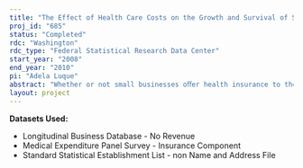```yaml
---
title: "The Effect of Health Care Costs on the Growth and Survival of Small Business"
proj_id: "685"
status: "Completed"
rdc: "Washington"
rdc_type: "Federal Statistical Research Data Center"
start_year: "2008"
end_year: "2010"
pi: "Adela Luque"
abstract: "Whether or not small businesses oﬀer health insurance to their employees is a critical factor in the health care coverage of many Americans, yet little is known about the relationship between health care costs and business growth. The project links data from the annual Medical Expenditure Panel Survey—Insurance Component (MEPS-IC) data ﬁ les to each other as well as to the Longitudinal Business Database (LBD). The study would use MEPS-IC data from 1996 to the present, longitudinally linked using the LBD, to examine the relation-ship between offering health insurance and ﬁrm outcomes. The primary emphasis is on the eﬀect of insurance oﬀering on ﬁrm performance, rather than the eﬀects of ﬁrm performance on the decision to oﬀer insurance. The project uses diﬀerences over time for establishments that are observed more than once to estimate these eﬀects, using instrumental variables to deal with endogeneity. The project also will develop a methodology for estimating non-response to the MEPS-IC."
layout: project
---
```


**Datasets Used:**

  - Longitudinal Business Database - No Revenue 
  - Medical Expenditure Panel Survey - Insurance Component 
  - Standard Statistical Establishment List - non Name and Address File 

